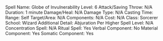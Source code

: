 
Spell Name: Globe of Invulnerability
Level: 6
Attack/Saving Throw: N/A
Duration: 1 minute
Damage/Heal: N/A
Damage Type: N/A
Casting Time: 
Range: Self
Target/Area: N/A
Components: N/A
Cost: N/A
Class: Sorcerer
School:  Wizard
Additional Detail: Abjuration
Per Higher Spell Level: N/A
Concentration Spell: N/A
Ritual Spell: Yes
Verbal Component: No
Material Component: Yes
Somatic Component: Yes
